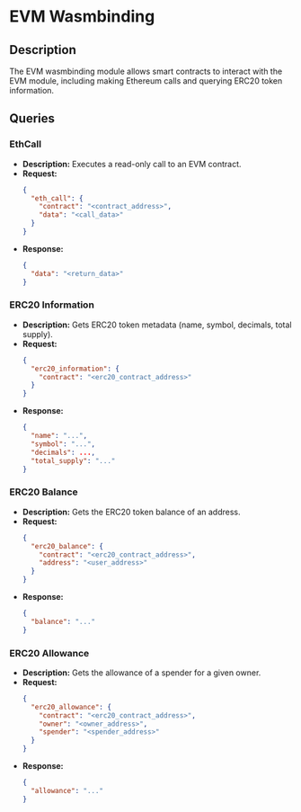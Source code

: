 # EVM Wasmbinding

## Description
The EVM wasmbinding module allows smart contracts to interact with the EVM module, including making Ethereum calls and querying ERC20 token information.

## Queries

### EthCall
- **Description:** Executes a read-only call to an EVM contract.
- **Request:**  
  ```json
  {
    "eth_call": {
      "contract": "<contract_address>",
      "data": "<call_data>"
    }
  }
  ```
- **Response:**  
  ```json
  {
    "data": "<return_data>"
  }
  ```

### ERC20 Information
- **Description:** Gets ERC20 token metadata (name, symbol, decimals, total supply).
- **Request:**  
  ```json
  {
    "erc20_information": {
      "contract": "<erc20_contract_address>"
    }
  }
  ```
- **Response:**  
  ```json
  {
    "name": "...",
    "symbol": "...",
    "decimals": ...,
    "total_supply": "..."
  }
  ```

### ERC20 Balance
- **Description:** Gets the ERC20 token balance of an address.
- **Request:**  
  ```json
  {
    "erc20_balance": {
      "contract": "<erc20_contract_address>",
      "address": "<user_address>"
    }
  }
  ```
- **Response:**  
  ```json
  {
    "balance": "..."
  }
  ```

### ERC20 Allowance
- **Description:** Gets the allowance of a spender for a given owner.
- **Request:**  
  ```json
  {
    "erc20_allowance": {
      "contract": "<erc20_contract_address>",
      "owner": "<owner_address>",
      "spender": "<spender_address>"
    }
  }
  ```
- **Response:**  
  ```json
  {
    "allowance": "..."
  }
  ```
